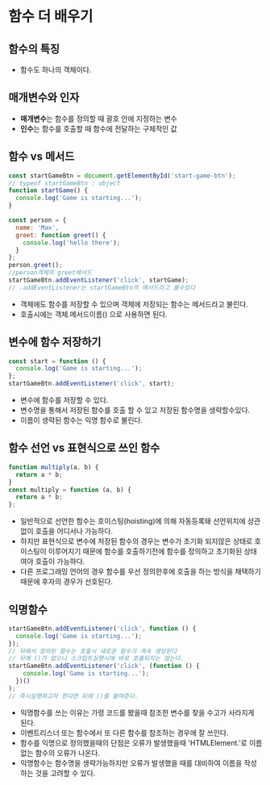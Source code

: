 # 함수 더 배우기

## 함수의 특징

- 함수도 하나의 객체이다.

## 매개변수와 인자

- **매개변수**는 함수를 정의할 때 괄호 안에 지정하는 변수
- **인수**는 함수를 호출할 때 함수에 전달하는 구체적인 값

## 함수 vs 메서드

```javascript
const startGameBtn = document.getElementById('start-game-btn');
// typeof startGameBtn : object
function startGame() {
  console.log('Game is starting...');
}

const person = {
  name: 'Max',
  greet: function greet() {
    console.log('hello there');
  }
};
person.greet();
//person객체의 greet메서드
startGameBtn.addEventListener('click', startGame);
// .addEventListener는 startGameBtn의 메서드라고 볼수있다
```

- 객체에도 함수를 저장할 수 있으며 객체에 저장되는 함수는 메서드라고 불린다.
- 호출시에는 객체.메서드이름() 으로 사용하면 된다.

## 변수에 함수 저장하기

```javascript
const start = function () {
  console.log('Game is starting...');
};
startGameBtn.addEventListener('click', start);
```

- 변수에 함수를 저장할 수 있다.
- 변수명을 통해서 저장된 함수를 호출 할 수 있고 저장된 함수명을 생략할수있다.
- 이름이 생략된 함수는 익명 함수로 불린다.

## 함수 선언 vs 표현식으로 쓰인 함수

```javascript
function multiply(a, b) {
  return a * b;
}
const multiply = function (a, b) {
  return a * b;
};
```

- 일반적으로 선언한 함수는 호이스팅(hoisting)에 의해 자동등록돼 선언위치에 상관없이 호출을 어디서나 가능하다.
- 하지만 표현식으로 변수에 저장된 함수의 경우는 변수가 초기화 되지않은 상태로 호이스팅이 이루어지기 때문에 함수를 호출하기전에 함수를 정의하고 초기화된 상태여야 호출이 가능하다.
- 다른 프로그래밍 언어의 경우 함수를 우선 정의한후에 호출을 하는 방식을 채택하기 때문에 후자의 경우가 선호된다.

## 익명함수

```javascript
startGameBtn.addEventListener('click', function () {
  console.log('Game is starting...');
});
// 뒤에서 정의된 함수는 호출시 새로운 함수가 계속 생성된다
// 뒤에 ()가 없으니 스크립트실행시에 바로 호출되지는 않는다.
startGameBtn.addEventListener('click', (function () {
    console.log('Game is starting...');
  })()
);
// 즉시실행하고자 한다면 뒤에 ()를 붙여준다.
```

- 익명함수를 쓰는 이유는 가령 코드를 봤을때 참조한 변수를 찾을 수고가 사라지게 된다.
- 이벤트리스너 또는 함수에서 또 다른 함수를 참조하는 경우에 잘 쓰인다.
- 함수를 익명으로 정의했을때의 단점은 오류가 발생했을때 'HTMLElement.<anonymous>'로 이름없는 함수의 오류가 나온다.
- 익명함수는 함수명을 생략가능하지만 오류가 발생했을 때를 대비하여 이름을 작성하는 것을 고려할 수 있다.
